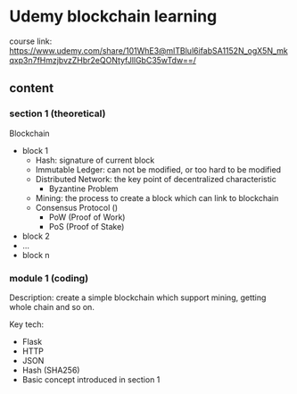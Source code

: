 # Udemy blockchain learning
course link: https://www.udemy.com/share/101WhE3@mlTBlul6ifabSA1152N_ogX5N_mkqxp3n7fHmzjbvzZHbr2eQONtyfJllGbC35wTdw==/

## content
### section 1 (theoretical)
Blockchain
- block 1
    - Hash: signature of current block
    - Immutable Ledger: can not be modified, or too hard to be modified
    - Distributed Network: the key point of decentralized characteristic
        - Byzantine Problem
    - Mining: the process to create a block which can link to blockchain
    - Consensus Protocol ()
        - PoW (Proof of Work)
        - PoS (Proof of Stake)
- block 2
- ...
- block n

### module 1 (coding)
Description: 
create a simple blockchain which support mining, getting whole chain and so on.

Key tech:
- Flask
- HTTP
- JSON
- Hash (SHA256)
- Basic concept introduced in section 1